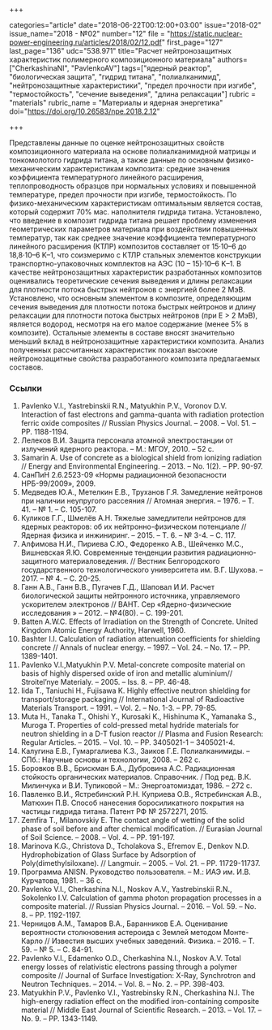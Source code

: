 +++

categories="article"
date="2018-06-22T00:12:00+03:00"
issue="2018-02"
issue_name="2018 - №02"
number="12"
file = "https://static.nuclear-power-engineering.ru/articles/2018/02/12.pdf"
first_page="127"
last_page="136"
udc="538.971"
title="Расчет нейтронозащитных характеристик полимерного композиционного материала"
authors=["CherkashinaNI", "PavlenkoAV"]
tags=["ядерный реактор", "биологическая защита", "гидрид титана", "полиалканимид", "нейтронозащитные характеристики", "предел прочности при изгибе", "термостойкость", "сечение выведения", "длина релаксации"]
rubric = "materials"
rubric_name = "Материалы и ядерная энергетика"
doi="https://doi.org/10.26583/npe.2018.2.12"

+++

Представлены данные по оценке нейтронозащитных свойств композиционного материала на основе полиалканимидной матрицы и тонкомолотого гидрида титана, а также данные по основным физико-механическим характеристикам композита: средние значения коэффициента температурного линейного расширения, теплопроводность образцов при нормальных условиях и повышенной температуре, предел прочности при изгибе, термостойкость. По физико-механическим характеристикам оптимальным является состав, который содержит 70% мас. наполнителя гидрида титана. Установлено, что введение в композит гидрида титана решает проблему изменения геометрических параметров материала при воздействии повышенных температур, так как среднее значение коэффициента температурного линейного расширения (КТЛР) композитов составляет от 15·10–6 до 18,8·10–6 K–1, что соизмеримо с КТЛР стальных элементов конструкции транспортно-упаковочных комплектов на АЭС (10 – 15)·10–6 K–1. В качестве нейтронозащитных характеристик разработанных композитов оценивались теоретические сечения выведения и длины релаксации для плотности потока быстрых нейтронов с энергией более 2 МэВ. Установлено, что основным элементом в композите, определяющим сечения выведения для плотности потока быстрых нейтронов и длину релаксации для плотности потока быстрых нейтронов (при Е > 2 МэВ), является водород, несмотря на его малое содержание (менее 5% в композите). Остальные элементы в составе вносят значительно меньший вклад в нейтронозащитные характеристики композита. Анализ полученных рассчитанных характеристик показал высокие нейтронозащитные свойства разработанного композита предлагаемых составов.

### Ссылки

1. Pavlenko V.I., Yastrebinskii R.N., Matyukhin P.V., Voronov D.V. Interaction of fast electrons and gamma-quanta with radiation protection ferric oxide composites // Russian Physics Journal. – 2008. – Vol. 51. – PP. 1188-1194.
2. Лелеков В.И. Защита персонала атомной электростанции от излучений ядерного реактора. – М.: МГОУ, 2010. – 52 с.
3. Samarin А. Use of concrete as a biological shield from ionizing radiation // Energy and Environmental Engineering. – 2013. – No. 1(2). – PP. 90-97.
4. СанПиН 2.6.2523-09 «Нормы радиационной безопасности НРБ-99/2009», 2009.
5. Медведев Ю.А., Метелкин Е.В., Труханов Г.Я. Замедление нейтронов при наличии неупругого рассеяния // Атомная энергия. – 1976. – Т. 41. – № 1. – С. 105-107.
6. Куликов Г.Г., Шмелёв А.Н. Тяжелые замедлители нейтронов для ядерных реакторов: об их нейтронно-физическом потенциале // Ядерная физика и инжиниринг. – 2015. – Т. 6. – № 3-4. – С. 117.
7. Алфимова Н.И., Пириева С.Ю., Федоренко А.В., Шейченко М.С., Вишневская Я.Ю. Современные тенденции развития радиационно-защитного материаловедения. // Вестник Белгородского государственного технологического университета им. В.Г. Шухова. – 2017. – № 4. – С. 20-25.
8. Ганн А.В., Ганн В.В., Пугачев Г.Д., Шаповал И.И. Расчет биологической защиты нейтронного источника, управляемого ускорителем электронов // ВАНТ. Сер «Ядерно-физические исследования » – 2012. – №4(80). – С. 199-201.
9. Batten A.W.C. Effects of Irradiation on the Strength of Concrete. United Kingdom Atomic Energy Authority, Harwell, 1960.
10. Bashter I.I. Calculation of radiation attenuation coefficients for shielding concrete // Annals of nuclear energy. – 1997. – Vol. 24. – No. 17. – PP. 1389-1401.
11. Pavlenko V.I.,Matyukhin P.V. Metal-concrete composite material on basis of highly dispersed oxide of iron and metallic aluminium// Stroitel’nye Materialy. – 2005. – Iss. 8. – PP. 46-48.
12. Iida T., Taniuchi H., Fujisawa K. Highly effective neutron shielding for transport/storage packaging // International Journal of Radioactive Materials Transport. – 1991. – Vol. 2. – No. 1-3. – PP. 79-85.
13. Muta H., Tanaka T., Ohishi Y., Kurosaki K., Hishinuma K., Yamanaka S., Muroga T. Properties of cold-pressed metal hydride materials for neutron shielding in a D-T fusion reactor // Plasma and Fusion Research: Regular Articles. – 2015. – Vol. 10. – PP. 3405021-1 – 3405021-4.
14. Калугина Е.В., Гумаргалиева К.З., Заиков Г.Е. Полиалканимиды. – СПб.: Научные основы и технологии, 2008. – 262 c.
15. Боровков В.В., Брискман Б.А., Дубровина А.С. Радиационная стойкость органических материалов. Справочник. / Под ред. В.К. Милинчука и В.И. Тупиковой – М.: Энергоатомиздат, 1986. – 272 с.
16. Павленко В.И., Ястребинский Р.Н. Куприева О.В., Ястребинская А.В., Матюхин П.В. Способ нанесения боросиликатного покрытия на частицы гидрида титана. Патент РФ № 2572271, 2015.
17. Zemfira T., Milanovskiy E. The contact angle of wetting of the solid phase of soil before and after chemical modification. // Eurasian Journal of Soil Science. – 2008. – Vol. 4. – PP. 191-197.
18. Marinova K.G., Christova D., Tcholakova S., Efremov E., Denkov N.D. Hydrophobization of Glass Surface by Adsorption of Poly(dimethylsiloxane). // Langmuir. – 2005. – Vol. 21. – PP. 11729-11737.
19. Программа ANISN. Руководство пользователя. – М.: ИАЭ им. И.В. Курчатова, 1981. – 36 с.
20. Pavlenko V.I., Cherkashina N.I., Noskov A.V., Yastrebinskii R.N., Sokolenko I.V. Сalculation of gamma photon propagation processes in a composite material. // Russian Physics Journal. – 2016. – Vol. 59. – No. 8. – PP. 1192-1197.
21. Черницов А.М., Тамаров В.А., Баранников Е.А. Оценивание вероятности столкновения астероида с Землей методом Монте-Карло // Известия высших учебных заведений. Физика. – 2016. – Т. 59. – № 5. – С. 84-91.
22. Pavlenko V.I., Edamenko O.D., Cherkashina N.I., Noskov A.V. Total energy losses of relativistic electrons passing through a polymer composite // Journal of Surface Investigation: X-Ray, Synchrotron and Neutron Techniques. – 2014. – Vol. 8. – No. 2. – PP. 398-403.
23. Matyukhin P.V., Pavlenko V.I., Yastrebinsky R.N., Cherkashina N.I. The high-energy radiation effect on the modified iron-containing composite material // Middle East Journal of Scientific Research. – 2013. – Vol. 17. – No. 9. – PP. 1343-1149.